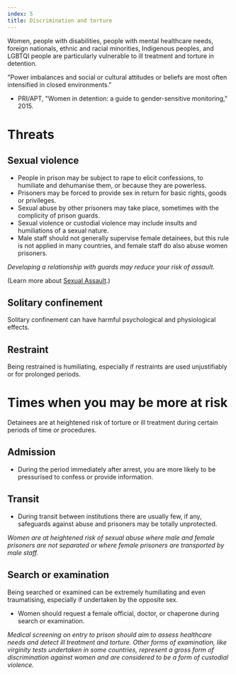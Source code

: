 ```yaml
---
index: 5
title: Discrimination and torture
---
```

Women, people with disabilities, people with mental healthcare needs, foreign nationals, ethnic and racial minorities, Indigenous peoples, and LGBTQI people are particularly vulnerable to ill treatment
and torture in detention. 

"Power imbalances and social or 
cultural attitudes or beliefs are most often intensified in
closed environments." 

- PRI/APT, "Women in detention: a guide to gender-sensitive monitoring," 2015.  

# Threats

## Sexual violence

- People in prison may be subject to rape to elicit 
confessions, to humiliate and dehumanise them, or because 
they are powerless. 
- Prisoners may be forced to
provide sex in return for basic rights, goods or privileges. 
- Sexual abuse by other prisoners may take
place, sometimes with the complicity of prison guards. 
- Sexual violence or custodial violence may include insults and humiliations of a sexual nature. 
- Male staff should not generally supervise female detainees, but this rule is not applied
in many countries, and female staff do also abuse women prisoners. 

*Developing a relationship with guards may reduce your risk of assault.*

(Learn more about [Sexual Assault](umbrella://incident-response/sexual-assault).) 

## Solitary confinement

Solitary confinement can have harmful psychological and physiological effects. 

## Restraint

Being restrained is humiliating, especially if restraints are used unjustifiably or for prolonged periods.

# Times when you may be more at risk

Detainees are at heightened risk of torture or ill treatment during certain periods of time or procedures. 

## Admission

- During the period immediately after arrest, you are more likely to be pressurised to confess or provide
information. 

## Transit

- During transit between institutions there are usually few, if any, safeguards against abuse and prisoners may be totally unprotected. 

*Women are at heightened risk of sexual abuse where male and female prisoners are not
separated or where female prisoners are transported by male staff.*  

## Search or examination

Being searched or examined can be extremely humiliating and even traumatising, especially if
undertaken by the opposite sex. 

- Women should request a female official, doctor, or chaperone during search or examination. 

*Medical screening on entry to prison should aim to assess healthcare needs and detect ill treatment and torture. Other forms of examination, like virginity tests undertaken in some countries, represent a
gross form of discrimination against women and are considered to be a form of custodial violence.*